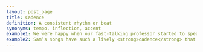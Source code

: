 ```yaml
---
layout: post_page
title: Cadence
definition: A consistent rhythm or beat
synonyms: tempo, inflection, accent
example1: We were happy when our fast-talking professor started to speak in a slow <strong>cadence</strong> we could understand.
example2: Sam’s songs have such a lively <strong>cadence</strong> that they are very popular in dance clubs.
---
```

